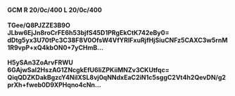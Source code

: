 #### GCM R 20/0c/400 L 20/0c/400
**TGee/Q8PJZZE3B9O**<br/>**JLbw6EjJn8roCrFE6h53bjfS45D1PRgEkCtK742eBy0=**<br/>**dDtg5yx3U70tPc3C38F8V0OfsW4VfYRIFxuRjfHjSiuCNFz5CAXC3w5rnM1R9vpP+xQ4kbON0+7yCHmB...**<br/><br/>
**H5ySAn3ZoArvFRWU**<br/>**6GAjwSaI2HszAG1ZNcgkEfU6IiZPKiiMNZv3CKUtfqc=**<br/>**QiqQDZKDakBgzcY4NiIXSL8vj0qNNdxEaC2iN1c5sggC2Vt4h2QevDN/g2prXh+fweb0D9XPHqno4cNn...**